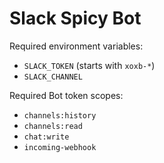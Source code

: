 # Slack Spicy Bot

Required environment variables:
* `SLACK_TOKEN` (starts with `xoxb-*`)
* `SLACK_CHANNEL`

Required Bot token scopes:
* `channels:history`
* `channels:read`
* `chat:write`
* `incoming-webhook`
